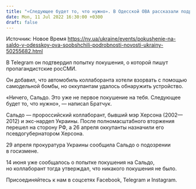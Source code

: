```yaml
---
title: "«Следующее будет то, что нужно». В Одесской ОВА рассказали подробности неудачного покушения на гауляйтера Сальдо"
date: Mon, 11 Jul 2022 16:30:00 +0300
draft: false
---
```

Источник: Новое Время https://nv.ua/ukraine/events/pokushenie-na-saldo-v-odesskoy-ova-soobshchili-podrobnosti-novosti-ukrainy-50255682.html


В Telegram он подтвердил попытку покушения, о которой пишут пропагандистские росСМИ.

Он добавил, что автомобиль коллаборанта хотели взорвать с помощью самодельной бомбы, но оккупантам удалось обнаружить устройство. 

«Ничего, Сальдо. Это уже не первое покушение на тебя. Следующее будет то, что нужно», — написал Братчук.

Сальдо — пророссийский коллаборант, бывший мэр Херсона (2002—2012) и экс-нардеп Украины. После полномасштабного вторжения перешел на сторону РФ, а 26 апреля оккупанты назначили его псевдогубернатором Херсона.



 29 апреля прокуратура Украины сообщила Сальдо о подозрении в госизмене.

14 июня уже сообщалось о попытке покушения на Сальдо, но коллаборант тогда утверждал, что никакого покушения не было.



Присоединяйтесь к нам в соцсетях Facebook, Telegram и Instagram.
